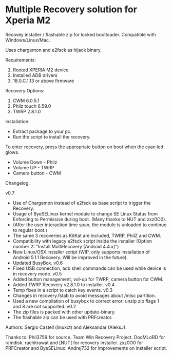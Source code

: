 Multiple Recovery solution for Xperia M2
========================================

Recovey installer / flashable zip for locked bootloader. Compatible with Windows/Linux/Mac.

Uses chargemon and e2fsck as hijack binary.

Requirements:
1. Rooted XPERIA M2 device
2. Installed ADB drivers
3. 18.0.C.1.13 or above firmware

Recovery Options:
1. CWM 6.0.5.1
2. Philz touch 6.59.0
3. TWRP 2.8.1.0

Installation:
- Extract package to your pc.
- Run the script to install the recovery.

To enter recovery, press the appropriate button on boot when the cyan led glows.
- Volume Down   - Philz
- Volume UP     - TWRP
- Camera button - CWM

Changelog:

v0.7
- Use of Chargemon instead of e2fsck as base script to trigger the Recovery.
- Usage of ByeSELinux kernel module to change SE Linux Status from Enforcing to Permissive during boot. (Many thanks to NUT and zxz0O0). 
- (After the user interaction time span, the module is unloaded to continue to regular boot.)
- The same 3 recoveries as KitKat are included, TWRP, PhilZ and CWM. 
- Compatibility with legacy e2fsck script inside the installer (Option number 2: "Install MultiRecovery (Android 4.4.x)")
- New Linux/OSX installer script (WIP, only supports installation of Android 5.1.1 Recovery. Will be improved in the future).
- Updated BusyBox.
v0.6 
- Fixed USB connection, adb shell commands can be used while device is in recovery mode.
v0.5 
- Added button management, vol-up for TWRP, camera button for CWM.
- Added TWRP Recovery v2.8.1.0 to installer.
v0.4
- Temp fixes in a script to catch key events. 
v0.3 
- Changes in recovery.fstab to avoid messages about /misc partition.
- Used a new compilation of busybox to correct error: unzip zip flags 1 and 8 are not supported.
v0.2 
- The zip files is packed with other update-binary.
- The flashable zip can be used with PRFcreator.

Authors: Sergio Castell (linuxct) and Aleksandar (AleksJ).

Thanks to: 
Phil3759 for source.
Team Win Recovery Project. 
DooMLoRD for ramdisk.
rachitrawat and [NUT] for recovery installer.
zxz0O0 for PRFCreator and ByeSELinux.
Andrej732 for improvements on installer script.
